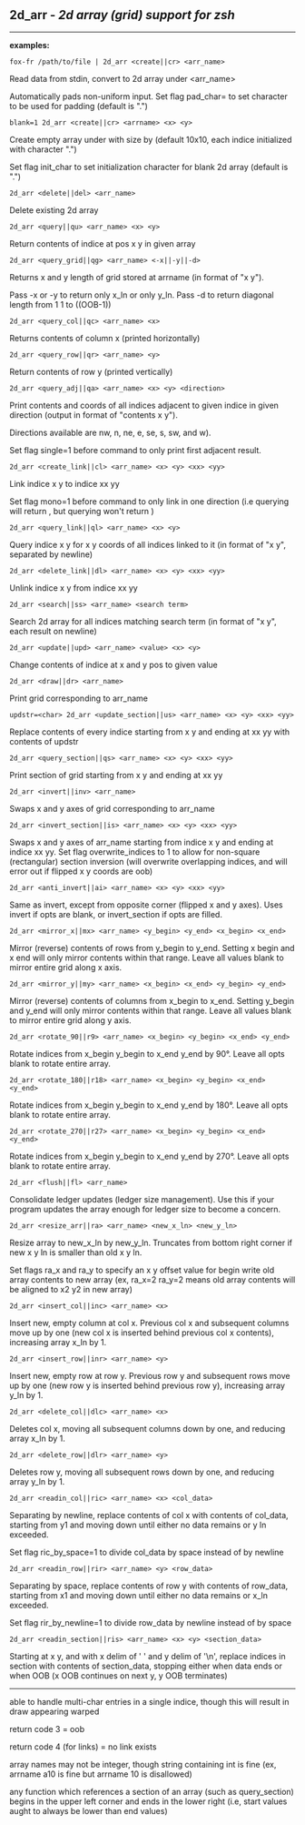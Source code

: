 ‎
=

## 2d_arr - *2d array (grid) support for zsh*

---------------------------------

**examples:**


    fox-fr /path/to/file | 2d_arr <create||cr> <arr_name>

Read data from stdin, convert to 2d array under <arr_name>


Automatically pads non-uniform input. Set flag pad_char=<char> to set character to be used for padding (default is ".")


    blank=1 2d_arr <create||cr> <arrname> <x> <y>

Create empty array under <arrname> with size <x> by <y> (default 10x10, each indice initialized with character ".")


Set flag init_char to set initialization character for blank 2d array (default is ".")


    2d_arr <delete||del> <arr_name>

Delete existing 2d array


    2d_arr <query||qu> <arr_name> <x> <y>

Return contents of indice at pos x y in given array


    2d_arr <query_grid||qg> <arr_name> <-x||-y||-d>

Returns x and y length of grid stored at arrname (in format of "x y").


Pass -x or -y to return only x_ln or only y_ln. Pass -d to return diagonal length from 1 1 to ((OOB-1))


    2d_arr <query_col||qc> <arr_name> <x>

Returns contents of column x (printed horizontally)


    2d_arr <query_row||qr> <arr_name> <y>

Return contents of row y (printed vertically)


    2d_arr <query_adj||qa> <arr_name> <x> <y> <direction>

Print contents and coords of all indices adjacent to given indice in given direction (output in format of "contents x y").


Directions available are nw, n, ne, e, se, s, sw, and w).


Set flag single=1 before command to only print first adjacent result.


    2d_arr <create_link||cl> <arr_name> <x> <y> <xx> <yy>

Link indice x y to indice xx yy


Set flag mono=1 before command to only link in one direction (i.e querying <x> <y> will return <xx> <yy>, but querying <xx> <yy> won't return <x> <y>)


    2d_arr <query_link||ql> <arr_name> <x> <y>

Query indice x y for x y coords of all indices linked to it (in format of "x y", separated by newline)


    2d_arr <delete_link||dl> <arr_name> <x> <y> <xx> <yy>

Unlink indice x y from indice xx yy


    2d_arr <search||ss> <arr_name> <search term>

Search 2d array for all indices matching search term (in format of "x y", each result on newline)


    2d_arr <update||upd> <arr_name> <value> <x> <y>

Change contents of indice at x and y pos to given value


    2d_arr <draw||dr> <arr_name>

Print grid corresponding to arr_name


    updstr=<char> 2d_arr <update_section||us> <arr_name> <x> <y> <xx> <yy>

Replace contents of every indice starting from x y and ending at xx yy with contents of updstr


    2d_arr <query_section||qs> <arr_name> <x> <y> <xx> <yy>

Print section of grid starting from x y and ending at xx yy


    2d_arr <invert||inv> <arr_name>

Swaps x and y axes of grid corresponding to arr_name


    2d_arr <invert_section||is> <arr_name> <x> <y> <xx> <yy>

Swaps x and y axes of arr_name starting from indice x y and ending at indice xx yy. Set flag overwrite_indices to 1 to allow for non-square (rectangular) section inversion (will overwrite overlapping indices, and will error out if flipped x y coords are oob)


    2d_arr <anti_invert||ai> <arr_name> <x> <y> <xx> <yy>

Same as invert, except from opposite corner (flipped x and y axes). Uses invert if opts are blank, or invert_section if opts are filled.


    2d_arr <mirror_x||mx> <arr_name> <y_begin> <y_end> <x_begin> <x_end>

Mirror (reverse) contents of rows from y_begin to y_end. Setting x begin and x end will only mirror contents within that range. Leave all values blank to mirror entire grid along x axis.


    2d_arr <mirror_y||my> <arr_name> <x_begin> <x_end> <y_begin> <y_end>

Mirror (reverse) contents of columns from x_begin to x_end. Setting y_begin and y_end will only mirror contents within that range. Leave all values blank to mirror entire grid along y axis.


    2d_arr <rotate_90||r9> <arr_name> <x_begin> <y_begin> <x_end> <y_end>

Rotate indices from x_begin y_begin to x_end y_end by 90°. Leave all opts blank to rotate entire array.


    2d_arr <rotate_180||r18> <arr_name> <x_begin> <y_begin> <x_end> <y_end>

Rotate indices from x_begin y_begin to x_end y_end by 180°. Leave all opts blank to rotate entire array.


    2d_arr <rotate_270||r27> <arr_name> <x_begin> <y_begin> <x_end> <y_end>

Rotate indices from x_begin y_begin to x_end y_end by 270°. Leave all opts blank to rotate entire array.


    2d_arr <flush||fl> <arr_name>

Consolidate ledger updates (ledger size management). Use this if your program updates the array enough for ledger size to become a concern.


    2d_arr <resize_arr||ra> <arr_name> <new_x_ln> <new_y_ln>

Resize array to new_x_ln by new_y_ln. Truncates from bottom right corner if new x y ln is smaller than old x y ln.


Set flags ra_x and ra_y to specify an x y offset value for begin write old array contents to new array (ex, ra_x=2 ra_y=2 means old array contents will be aligned to x2 y2 in new array)


    2d_arr <insert_col||inc> <arr_name> <x>

Insert new, empty column at col x. Previous col x and subsequent columns move up by one (new col x is inserted behind previous col x contents), increasing array x_ln by 1.


    2d_arr <insert_row||inr> <arr_name> <y>

Insert new, empty row at row y. Previous row y and subsequent rows move up by one (new row y is inserted behind previous row y), increasing array y_ln by 1.


    2d_arr <delete_col||dlc> <arr_name> <x>

Deletes col x, moving all subsequent columns down by one, and reducing array x_ln by 1.


    2d_arr <delete_row||dlr> <arr_name> <y>

Deletes row y, moving all subsequent rows down by one, and reducing array y_ln by 1.


    2d_arr <readin_col||ric> <arr_name> <x> <col_data>

Separating by newline, replace contents of col x with contents of col_data, starting from y1 and moving down until either no data remains or y ln exceeded.


Set flag ric_by_space=1 to divide col_data by space instead of by newline


    2d_arr <readin_row||rir> <arr_name> <y> <row_data>

Separating by space, replace contents of row y with contents of row_data, starting from x1 and moving down until either no data remains or x_ln exceeded.


Set flag rir_by_newline=1 to divide row_data by newline instead of by space


    2d_arr <readin_section||ris> <arr_name> <x> <y> <section_data>

Starting at x y, and with x delim of ' ' and y delim of '\n', replace indices in section with contents of section_data, stopping either when data ends or when OOB (x OOB continues on next y, y OOB terminates)




---------------------------------

able to handle multi-char entries in a single indice, though this will result in draw appearing warped

return code 3 = oob

return code 4 (for links) = no link exists

array names may not be integer, though string containing int is fine (ex, arrname a10 is fine but arrname 10 is disallowed)

any function which references a section of an array (such as query_section) begins in the upper left corner and ends in the lower right (i.e, start values aught to always be lower than end values)
